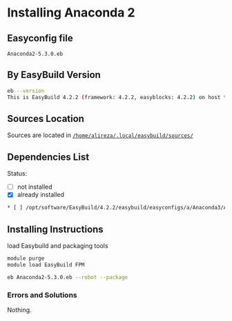 # Installing Anaconda 2

## Easyconfig file

`Anaconda2-5.3.0.eb`

## By EasyBuild Version

```bash
eb --version
This is EasyBuild 4.2.2 (framework: 4.2.2, easyblocks: 4.2.2) on host test1.nhpcc.iut.
```

## Sources Location

Sources are located in [`/home/alireza/.local/easybuild/sources/`](sftp://alireza@172.16.189.18/home/alireza/.local/easybuild)

## Dependencies List

Status:

* [ ] not installed
* [X] already installed

```bash
* [ ] /opt/software/EasyBuild/4.2.2/easybuild/easyconfigs/a/Anaconda3/Anaconda3-5.3.0.eb
```

## Installing Instructions

load Easybuild and packaging tools

```bash
module purge
module load EasyBuild FPM

eb Anaconda2-5.3.0.eb --robot --package
```

### Errors and Solutions

Nothing.